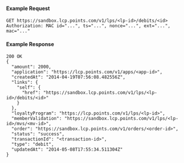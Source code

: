 #### Example Request

    GET https://sandbox.lcp.points.com/v1/lps/<lp-id>/debits/<id>
    Authorization: MAC id="...", ts="...", nonce="...", ext="...", mac="..."

#### Example Response

    200 OK
    {
      "amount": 2000,
      "application": "https://lcp.points.com/v1/apps/<app-id>",
      "createdAt": "2014-04-19T07:56:08.482556Z",
      "links": {
        "self": {
          "href": "https://sandbox.lcp.points.com/v1/lps/<lp-id>/debits/<id>"
        }
      },
      "loyaltyProgram": "https://lcp.points.com/v1/lps/<lp-id>",
      "memberValidation": "https://sandbox.lcp.points.com/v1/lps/<lp-id>/mvs/<mv-id>",
      "order": "https://sandbox.lcp.points.com/v1/orders/<order-id>",
      "status": "success",
      "transactionId": "<transaction-id>",
      "type": "debit",
      "updatedAt": "2014-05-08T17:55:34.511304Z"
    }



